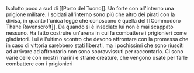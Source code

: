 Isolotto poco a sud di [[Porto del Tuono]]. 
Un forte con all'interno una prigione militare.
I soldati all'interno sono più che altro dei pirati con la divisa, in quanto l'unica legge che conoscono è quella del [[Commodoro Thane Ravenscroft]].
Da quando si è insediato lui non è mai scappato nessuno.
Ha fatto costruire un'arena in cui fa combattere i prigionieri come gladiatori. Lui è l'ultimo scontro che devono affrontare con la promessa che in caso di vittoria sarebbero stati liberati, ma i pochissimi che sono riusciti ad arrivare ad affrontarlo non sono sopravvissuti per raccontarlo.
Ci sono varie celle con mostri marini e strane creature, che vengono usate per farle combattere con i prigionieri